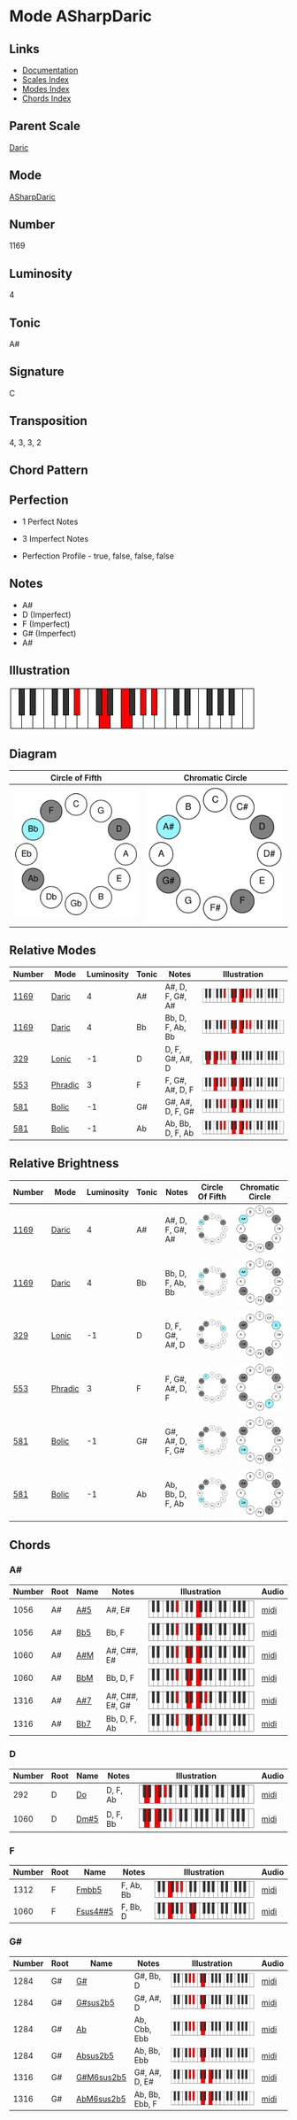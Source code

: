 # Mode ASharpDaric

## Links

- [Documentation](README.md)
- [Scales Index](Scales.md)
- [Modes Index](Modes.md)
- [Chords Index](Chords.md)

## Parent Scale

[Daric](ScaleDaric.md)

## Mode

[ASharpDaric](ModeASharpDaric.md)

## Number

1169

## Luminosity

4

## Tonic

A#

## Signature

C

## Transposition

4, 3, 3, 2

## Chord Pattern



## Perfection

 - 1 Perfect Notes

 - 3 Imperfect Notes

 - Perfection Profile - true, false, false, false

## Notes

- A#
- D (Imperfect)
- F (Imperfect)
- G# (Imperfect)
- A#

## Illustration

![ASharpDaric](ModeASharpDaric.png)

## Diagram

| Circle of Fifth | Chromatic Circle |
|-----------------|------------------|
| ![ASharpDaric](CircleOfFifthModeASharpDaric.svg) | ![ASharpDaric](ChromaticCircleModeASharpDaric.svg) |
## Relative Modes

| Number | Mode | Luminosity | Tonic | Notes | Illustration |
|--------|------|------------|-------|-------|--------------|
| [1169](https://ianring.com/musictheory/scales/1169) | [Daric](ModeDaric.md) | 4 | A# | A#, D, F, G#, A# | ![ASharpDaric](ModeASharpDaric.png) |
| [1169](https://ianring.com/musictheory/scales/1169) | [Daric](ModeDaric.md) | 4 | Bb | Bb, D, F, Ab, Bb | ![BFlatDaric](ModeBFlatDaric.png) |
| [329](https://ianring.com/musictheory/scales/329) | [Lonic](ModeLonic.md) | -1 | D | D, F, G#, A#, D | ![DNaturalLonic](ModeDNaturalLonic.png) |
| [553](https://ianring.com/musictheory/scales/553) | [Phradic](ModePhradic.md) | 3 | F | F, G#, A#, D, F | ![FNaturalPhradic](ModeFNaturalPhradic.png) |
| [581](https://ianring.com/musictheory/scales/581) | [Bolic](ModeBolic.md) | -1 | G# | G#, A#, D, F, G# | ![GSharpBolic](ModeGSharpBolic.png) |
| [581](https://ianring.com/musictheory/scales/581) | [Bolic](ModeBolic.md) | -1 | Ab | Ab, Bb, D, F, Ab | ![AFlatBolic](ModeAFlatBolic.png) |
## Relative Brightness

| Number | Mode | Luminosity | Tonic | Notes | Circle Of Fifth | Chromatic Circle |
|--------|------|------------|-------|-------|-----------------|------------------|
| [1169](https://ianring.com/musictheory/scales/1169) | [Daric](ModeDaric.md) | 4 | A# | A#, D, F, G#, A# | ![ASharpDaric](CircleOfFifthModeASharpDaric.svg) | ![ASharpDaric](ChromaticCircleModeASharpDaric.svg) |
| [1169](https://ianring.com/musictheory/scales/1169) | [Daric](ModeDaric.md) | 4 | Bb | Bb, D, F, Ab, Bb | ![BFlatDaric](CircleOfFifthModeBFlatDaric.svg) | ![BFlatDaric](ChromaticCircleModeBFlatDaric.svg) |
| [329](https://ianring.com/musictheory/scales/329) | [Lonic](ModeLonic.md) | -1 | D | D, F, G#, A#, D | ![DNaturalLonic](CircleOfFifthModeDNaturalLonic.svg) | ![DNaturalLonic](ChromaticCircleModeDNaturalLonic.svg) |
| [553](https://ianring.com/musictheory/scales/553) | [Phradic](ModePhradic.md) | 3 | F | F, G#, A#, D, F | ![FNaturalPhradic](CircleOfFifthModeFNaturalPhradic.svg) | ![FNaturalPhradic](ChromaticCircleModeFNaturalPhradic.svg) |
| [581](https://ianring.com/musictheory/scales/581) | [Bolic](ModeBolic.md) | -1 | G# | G#, A#, D, F, G# | ![GSharpBolic](CircleOfFifthModeGSharpBolic.svg) | ![GSharpBolic](ChromaticCircleModeGSharpBolic.svg) |
| [581](https://ianring.com/musictheory/scales/581) | [Bolic](ModeBolic.md) | -1 | Ab | Ab, Bb, D, F, Ab | ![AFlatBolic](CircleOfFifthModeAFlatBolic.svg) | ![AFlatBolic](ChromaticCircleModeAFlatBolic.svg) |

## Chords

### A#

| Number | Root | Name | Notes | Illustration | Audio |
|--------|------|------|-------|--------------|-------|
| 1056 | A# | [A#5](ChordASharpPowerChord.md) | A#, E# | ![A#5](ChordASharpPowerChordRootPosition.png) | [midi](ChordASharpPowerChordRootPosition.mid) |
| 1056 | A# | [Bb5](ChordBFlatPowerChord.md) | Bb, F | ![Bb5](ChordBFlatPowerChordRootPosition.png) | [midi](ChordBFlatPowerChordRootPosition.mid) |
| 1060 | A# | [A#M](ChordASharpMajor.md) | A#, C##, E# | ![A#M](ChordASharpMajorRootPosition.png) | [midi](ChordASharpMajorRootPosition.mid) |
| 1060 | A# | [BbM](ChordBFlatMajor.md) | Bb, D, F | ![BbM](ChordBFlatMajorRootPosition.png) | [midi](ChordBFlatMajorRootPosition.mid) |
| 1316 | A# | [A#7](ChordASharpDominantSeventh.md) | A#, C##, E#, G# | ![A#7](ChordASharpDominantSeventhRootPosition.png) | [midi](ChordASharpDominantSeventhRootPosition.mid) |
| 1316 | A# | [Bb7](ChordBFlatDominantSeventh.md) | Bb, D, F, Ab | ![Bb7](ChordBFlatDominantSeventhRootPosition.png) | [midi](ChordBFlatDominantSeventhRootPosition.mid) |

### D

| Number | Root | Name | Notes | Illustration | Audio |
|--------|------|------|-------|--------------|-------|
| 292 | D | [Do](ChordDNaturalDiminished.md) | D, F, Ab | ![Do](ChordDNaturalDiminishedRootPosition.png) | [midi](ChordDNaturalDiminishedRootPosition.mid) |
| 1060 | D | [Dm#5](ChordDNaturalMinorSharpFifth.md) | D, F, Bb | ![Dm#5](ChordDNaturalMinorSharpFifthRootPosition.png) | [midi](ChordDNaturalMinorSharpFifthRootPosition.mid) |

### F

| Number | Root | Name | Notes | Illustration | Audio |
|--------|------|------|-------|--------------|-------|
| 1312 | F | [Fmbb5](ChordFNaturalMinorDoubleFlatFifth.md) | F, Ab, Bb | ![Fmbb5](ChordFNaturalMinorDoubleFlatFifthRootPosition.png) | [midi](ChordFNaturalMinorDoubleFlatFifthRootPosition.mid) |
| 1060 | F | [Fsus4##5](ChordFNaturalSuspendedFourthDoubleSharpFifth.md) | F, Bb, D | ![Fsus4##5](ChordFNaturalSuspendedFourthDoubleSharpFifthRootPosition.png) | [midi](ChordFNaturalSuspendedFourthDoubleSharpFifthRootPosition.mid) |

### G#

| Number | Root | Name | Notes | Illustration | Audio |
|--------|------|------|-------|--------------|-------|
| 1284 | G# | [G#](ChordGSharpDiminishedFlatThird.md) | G#, Bb, D | ![G#](ChordGSharpDiminishedFlatThirdRootPosition.png) | [midi](ChordGSharpDiminishedFlatThirdRootPosition.mid) |
| 1284 | G# | [G#sus2b5](ChordGSharpSuspendedSecondFlatFifth.md) | G#, A#, D | ![G#sus2b5](ChordGSharpSuspendedSecondFlatFifthRootPosition.png) | [midi](ChordGSharpSuspendedSecondFlatFifthRootPosition.mid) |
| 1284 | G# | [Ab](ChordAFlatDiminishedFlatThird.md) | Ab, Cbb, Ebb | ![Ab](ChordAFlatDiminishedFlatThirdRootPosition.png) | [midi](ChordAFlatDiminishedFlatThirdRootPosition.mid) |
| 1284 | G# | [Absus2b5](ChordAFlatSuspendedSecondFlatFifth.md) | Ab, Bb, Ebb | ![Absus2b5](ChordAFlatSuspendedSecondFlatFifthRootPosition.png) | [midi](ChordAFlatSuspendedSecondFlatFifthRootPosition.mid) |
| 1316 | G# | [G#M6sus2b5](ChordGSharpMajorSixthSuspendedSecondFlatFifth.md) | G#, A#, D, E# | ![G#M6sus2b5](ChordGSharpMajorSixthSuspendedSecondFlatFifthRootPosition.png) | [midi](ChordGSharpMajorSixthSuspendedSecondFlatFifthRootPosition.mid) |
| 1316 | G# | [AbM6sus2b5](ChordAFlatMajorSixthSuspendedSecondFlatFifth.md) | Ab, Bb, Ebb, F | ![AbM6sus2b5](ChordAFlatMajorSixthSuspendedSecondFlatFifthRootPosition.png) | [midi](ChordAFlatMajorSixthSuspendedSecondFlatFifthRootPosition.mid) |

